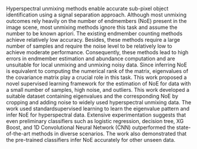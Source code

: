 Hyperspectral unmixing methods enable accurate sub-pixel object identification using a signal separation approach. Although most unmixing outcomes rely heavily on the number of endmembers (NoE) present in the image scene, most unmixing methods ignore this task and assume the number to be known apriori. The existing endmember counting methods achieve relatively low accuracy. Besides, these methods require a large number of samples and require the noise level to be relatively low to achieve moderate performance. Consequently, these methods lead to high errors in endmember estimation and abundance computation and are unsuitable for local unmixing and unmixing noisy data. Since inferring NoE is equivalent to computing the numerical rank of the matrix, eigenvalues of the covariance matrix play a crucial role in this task. This work proposed a novel supervised learning framework for the estimation of NoE for data with a small number of samples, high noise, and outliers. This work developed a suitable dataset containing eigenvalues and the corresponding NoE by cropping and adding noise to widely used hyperspectral unmixing data. The work used standardsupervised learning to learn the eigenvalue pattern and infer NoE for hyperspectral data. Extensive experimentation suggests that even preliminary classifiers such as logistic regression, decision tree, XG Boost, and 1D Convolutional Neural Network (CNN)
outperformed the state-of-the-art methods in diverse scenarios. The work also demonstrated that the pre-trained classifiers infer NoE accurately for other unseen data.
